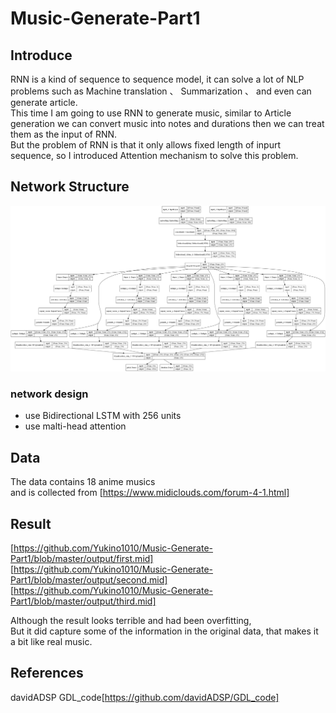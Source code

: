 # Music-Generate-Part1

## Introduce
RNN is a kind of sequence to sequence model, it can solve a lot of NLP problems such as  Machine translation 、 Summarization 、
and even can generate article. <br>
This time I am going to use RNN to generate music, similar to Article generation we can convert music
into notes and durations then we can treat them as the input of RNN. <br>
But the problem of RNN is that it only allows fixed length of inpurt sequence, so I introduced Attention mechanism to solve this problem.

## Network Structure
![image](https://github.com/Yukino1010/Music-Generate-Part1/blob/master/model/malti_head_model_structure.png)


### network design
- use Bidirectional LSTM with 256 units
- use malti-head attention


## Data
The data contains 18 anime musics <br>
and is collected from [https://www.midiclouds.com/forum-4-1.html]
## Result

[https://github.com/Yukino1010/Music-Generate-Part1/blob/master/output/first.mid]<br>
[https://github.com/Yukino1010/Music-Generate-Part1/blob/master/output/second.mid]<br>
[https://github.com/Yukino1010/Music-Generate-Part1/blob/master/output/third.mid]<br>

Although the result looks terrible and had been overfitting, <br>
But it did capture some of the information in the original data, that makes it a bit like real music.
## References
davidADSP GDL_code[https://github.com/davidADSP/GDL_code]
